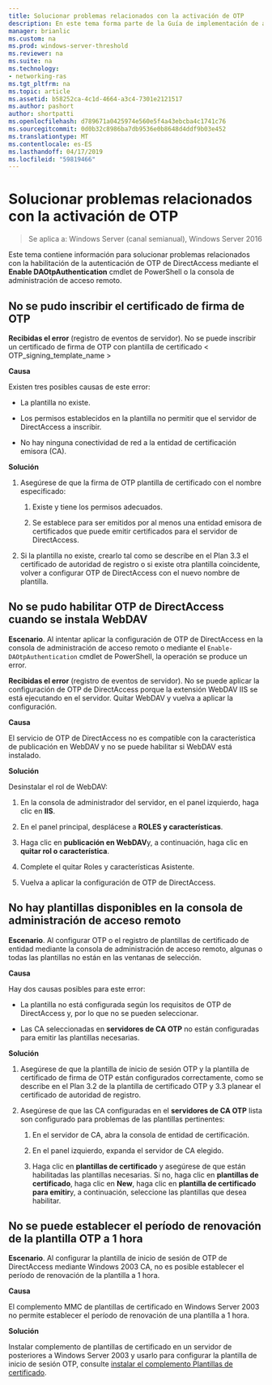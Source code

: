 ```yaml
---
title: Solucionar problemas relacionados con la activación de OTP
description: En este tema forma parte de la Guía de implementación de acceso remoto con autenticación OTP en Windows Server 2016.
manager: brianlic
ms.custom: na
ms.prod: windows-server-threshold
ms.reviewer: na
ms.suite: na
ms.technology:
- networking-ras
ms.tgt_pltfrm: na
ms.topic: article
ms.assetid: b58252ca-4c1d-4664-a3c4-7301e2121517
ms.author: pashort
author: shortpatti
ms.openlocfilehash: d789671a0425974e560e5f4a43ebcba4c1741c76
ms.sourcegitcommit: 0d0b32c8986ba7db9536e0b8648d4ddf9b03e452
ms.translationtype: MT
ms.contentlocale: es-ES
ms.lasthandoff: 04/17/2019
ms.locfileid: "59819466"
---
```

# <a name="troubleshooting-enabling-otp"></a>Solucionar problemas relacionados con la activación de OTP

>Se aplica a: Windows Server (canal semianual), Windows Server 2016

Este tema contiene información para solucionar problemas relacionados con la habilitación de la autenticación de OTP de DirectAccess mediante el **Enable DAOtpAuthentication** cmdlet de PowerShell o la consola de administración de acceso remoto.
  
## <a name="failed-to-enroll-the-otp-signing-certificate"></a>No se pudo inscribir el certificado de firma de OTP  
**Recibidas el error** (registro de eventos de servidor). No se puede inscribir un certificado de firma de OTP con plantilla de certificado < OTP_signing_template_name >  
  
**Causa**  
  
Existen tres posibles causas de este error:  
  
-   La plantilla no existe.  
  
-   Los permisos establecidos en la plantilla no permitir que el servidor de DirectAccess a inscribir.  
  
-   No hay ninguna conectividad de red a la entidad de certificación emisora (CA).  
  
**Solución**  
  
1.  Asegúrese de que la firma de OTP plantilla de certificado con el nombre especificado:  
  
    1.  Existe y tiene los permisos adecuados.  
  
    2.  Se establece para ser emitidos por al menos una entidad emisora de certificados que puede emitir certificados para el servidor de DirectAccess.  
  
2.  Si la plantilla no existe, crearlo tal como se describe en el Plan 3.3 el certificado de autoridad de registro o si existe otra plantilla coincidente, volver a configurar OTP de DirectAccess con el nuevo nombre de plantilla.  
  
## <a name="failed-to-enable-directaccess-otp-when-webdav-is-installed"></a>No se pudo habilitar OTP de DirectAccess cuando se instala WebDAV  
**Escenario**. Al intentar aplicar la configuración de OTP de DirectAccess en la consola de administración de acceso remoto o mediante el `Enable-DAOtpAuthentication` cmdlet de PowerShell, la operación se produce un error.  
  
**Recibidas el error** (registro de eventos de servidor). No se puede aplicar la configuración de OTP de DirectAccess porque la extensión WebDAV IIS se está ejecutando en el servidor. Quitar WebDAV y vuelva a aplicar la configuración.  
  
**Causa**  
  
El servicio de OTP de DirectAccess no es compatible con la característica de publicación en WebDAV y no se puede habilitar si WebDAV está instalado.  
  
**Solución**  
  
Desinstalar el rol de WebDAV:  
  
1.  En la consola de administrador del servidor, en el panel izquierdo, haga clic en **IIS**.  
  
2.  En el panel principal, desplácese a **ROLES y características**.  
  
3.  Haga clic en **publicación en WebDAV**y, a continuación, haga clic en **quitar rol o característica**.  
  
4.  Complete el quitar Roles y características Asistente.  
  
5.  Vuelva a aplicar la configuración de OTP de DirectAccess.  
  
## <a name="no-templates-available-in-the-remote-access-management-console"></a>No hay plantillas disponibles en la consola de administración de acceso remoto  
**Escenario**. Al configurar OTP o el registro de plantillas de certificado de entidad mediante la consola de administración de acceso remoto, algunas o todas las plantillas no están en las ventanas de selección.  
  
**Causa**  
  
Hay dos causas posibles para este error:  
  
-   La plantilla no está configurada según los requisitos de OTP de DirectAccess y, por lo que no se pueden seleccionar.  
  
-   Las CA seleccionadas en **servidores de CA OTP** no están configuradas para emitir las plantillas necesarias.  
  
**Solución**  
  
1.  Asegúrese de que la plantilla de inicio de sesión OTP y la plantilla de certificado de firma de OTP están configurados correctamente, como se describe en el Plan 3.2 de la plantilla de certificado OTP y 3.3 planear el certificado de autoridad de registro.  
  
2.  Asegúrese de que las CA configuradas en el **servidores de CA OTP** lista son configurado para problemas de las plantillas pertinentes:  
  
    1.  En el servidor de CA, abra la consola de entidad de certificación.  
  
    2.  En el panel izquierdo, expanda el servidor de CA elegido.  
  
    3.  Haga clic en **plantillas de certificado** y asegúrese de que están habilitadas las plantillas necesarias. Si no, haga clic en **plantillas de certificado**, haga clic en **New**, haga clic en **plantilla de certificado para emitir**y, a continuación, seleccione las plantillas que desea habilitar.  
  
## <a name="cannot-set-renewal-period-of-otp-template-to-1-hour"></a>No se puede establecer el período de renovación de la plantilla OTP a 1 hora  
**Escenario**. Al configurar la plantilla de inicio de sesión de OTP de DirectAccess mediante Windows 2003 CA, no es posible establecer el período de renovación de la plantilla a 1 hora.  
  
**Causa**  
  
El complemento MMC de plantillas de certificado en Windows Server 2003 no permite establecer el período de renovación de una plantilla a 1 hora.  
  
**Solución**  
  
Instalar complemento de plantillas de certificado en un servidor de posteriores a Windows Server 2003 y usarlo para configurar la plantilla de inicio de sesión OTP, consulte [instalar el complemento Plantillas de certificado](https://technet.microsoft.com/library/cc732445.aspx).  
  


